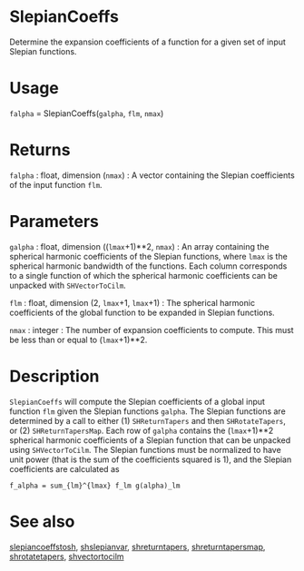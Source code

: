 # SlepianCoeffs

Determine the expansion coefficients of a function for a given set of input Slepian functions.

# Usage

`falpha` = SlepianCoeffs(`galpha`, `flm`, `nmax`)

# Returns

`falpha` : float, dimension (`nmax`)
:   A vector containing the Slepian coefficients of the input function `flm`.

# Parameters

`galpha` : float, dimension ((`lmax`+1)\*\*2, `nmax`)
:   An array containing the spherical harmonic coefficients of the Slepian functions, where `lmax` is the spherical harmonic bandwidth of the functions. Each column corresponds to a single function of which the spherical harmonic coefficients can be unpacked with `SHVectorToCilm`.

`flm` : float, dimension (2, `lmax`+1, `lmax`+1)
:   The spherical harmonic coefficients of the global function to be expanded in Slepian functions.

`nmax` : integer
:   The number of expansion coefficients to compute. This must be less than or equal to (`lmax`+1)\*\*2.

# Description

`SlepianCoeffs` will compute the Slepian coefficients of a global input function `flm` given the Slepian functions `galpha`. The Slepian functions are determined by a call to either (1) `SHReturnTapers` and then `SHRotateTapers`, or (2) `SHReturnTapersMap`. Each row of `galpha` contains the (`lmax`+1)\*\*2 spherical harmonic coefficients of a Slepian function that can be unpacked using `SHVectorToCilm`. The Slepian functions must be normalized to have unit power (that is the sum of the coefficients squared is 1), and the Slepian coefficients are calculated as

`f_alpha = sum_{lm}^{lmax} f_lm g(alpha)_lm`  

# See also

[slepiancoeffstosh](pyslepiancoeffstosh.html), [shslepianvar](pyshslepianvar.html), [shreturntapers](pyshreturntapers.html), [shreturntapersmap](pyshreturntapersmap.html), [shrotatetapers](pyshrotatetapers.html), [shvectortocilm](pyshvectortocilm.html)
